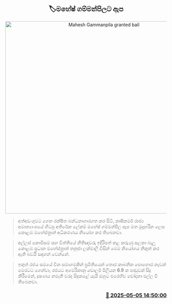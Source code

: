 <p align='center'><b><h2 align='center' title='Mahesh Gammanpila granted bail'>🏷මහේෂ් ගම්මන්පිලට ඇප</h2></b></p>
<p align='center'><img src='https://helakuru.sgp1.cdn.digitaloceanspaces.com/esana/images/lib/court-2[1].jpg' width='600' alt='Mahesh Gammanpila granted bail'></p>

> අත්අඩංගුවට ගෙන රක්ෂිත බන්ධනාගාරගත කර සිටි, කෘෂිකර්ම රාජ්‍ය අමාත්‍යාංශයේ හිටපු අතිරේක ලේකම් මහේෂ් ගම්මන්පිල ඇප මත මුදාහරින ලෙස කොළඹ මහේස්ත්‍රාත් අධිකරණය නියෝග කර තිබෙනවා.

> අල්ලස් කොමිසම සහ විත්තියේ නීතිඥවරු ඉදිරිපත් කළ කරුණු සලකා බැලූ කොළඹ ප්‍රධාන මහේස්ත්‍රාත් තනූජා ලක්මාලි විසින් මෙම නියෝගය නිකුත් කර ඇති බවයි සඳහන් වෙන්නේ.

> ඉකුත් රජය සමයේ චීන සමාගමකින් ප්‍රමිතියෙන් තොර කාබනික පොහොර නැවක් මෙරටට ගෙන්වා, රජයට අමෙරිකානු ඩොලර් මිලියන 6.9 ක පාඩුවක් සිදු කිරීමෙන්, දූෂණය නමැති වරද සිදුකළේ යැයි ඔහුට එරෙහිව චෝදනා එල්ල වී තිබෙනවා.



<h3 align='right'><a href='https://www.helakuru.lk/esana/p/109817/'>📅 2025-05-05 14:50:00</a></h3>
